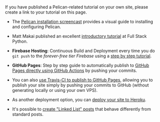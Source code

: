 If you have published a Pelican-related tutorial on your own site, please create a link to your tutorial on this page.

- The [Pelican installation screencast](http://hackercodex.com/guide/pelican-static-site-generator-install/) provides a visual guide to installing and configuring Pelican.

- Matt Makai published an excellent [introductory tutorial](https://www.fullstackpython.com/blog/generating-static-websites-pelican-jinja2-markdown.html) at Full Stack Python.

- **Firebase Hosting**: Continuous Build and Deployment every time you do `git push` to the *forever-free tier Firebase* using a [step by step tutorial](https://cloudbytes.dev/articles/auto-deploy-pelican-websites-to-firebase-hosting).

- **GitHub Pages**: Step by step guide to automatically publish to [GitHub Pages directly using GitHub Actions](https://cloudbytes.dev/articles/automate-deployment-of-pelican-website-to-github-pages) by pushing your commits. 

- You can also [use Travis-CI to publish to GitHub Pages](http://zonca.github.io/2013/09/automatically-build-pelican-and-publish-to-github-pages.html), allowing you to publish your site simply by pushing your commits to GitHub (without generating locally or using your own VPS).

- As another deployment option, you can [deploy your site to Heroku](http://blog.getpelican.com/using-pelican-with-heroku.html).

- It's possible to [create "Linked List" posts](https://gist.github.com/jsonbecker/7539951) that behave differently from standard posts.

